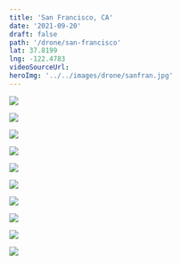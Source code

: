 ```yaml
---
title: 'San Francisco, CA'
date: '2021-09-20'
draft: false
path: '/drone/san-francisco'
lat: 37.8199
lng: -122.4783
videoSourceUrl:
heroImg: '../../images/drone/sanfran.jpg'
---
```


![](https://files.nickmonaco.me/drone/sanfrancisco/DJI_0193.JPG)

![](https://files.nickmonaco.me/drone/sanfrancisco/DJI_0200.JPG)

![](https://files.nickmonaco.me/drone/sanfrancisco/DJI_0214.JPG)

![](https://files.nickmonaco.me/drone/sanfrancisco/DJI_0230.JPG)

![](https://files.nickmonaco.me/drone/sanfrancisco/DJI_0229.JPG)

![](https://files.nickmonaco.me/drone/sanfrancisco/DJI_0208.JPG)

![](https://files.nickmonaco.me/drone/sanfrancisco/DJI_0206.JPG)

![](https://files.nickmonaco.me/drone/sanfrancisco/DJI_0201.JPG)

![](https://files.nickmonaco.me/drone/sanfrancisco/DJI_0199.JPG)

![](https://files.nickmonaco.me/drone/sanfrancisco/DJI_0191.JPG)
